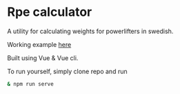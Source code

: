 # Rpe calculator

A utility for calculating weights for powerlifters in swedish.

Working example [here](https://rpe-502a7e.netlify.com/)

Built using Vue & Vue cli.

To run yourself, simply clone repo and run
```bash
& npm run serve
```
